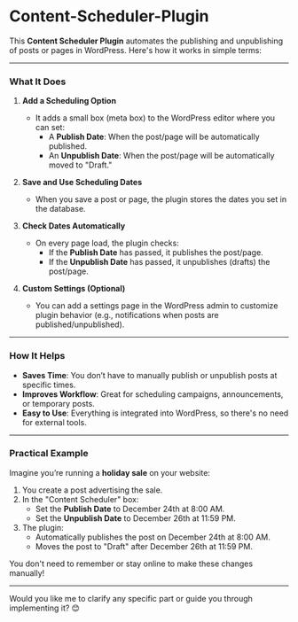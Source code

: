 # Content-Scheduler-Plugin


This **Content Scheduler Plugin** automates the publishing and unpublishing of posts or pages in WordPress. Here's how it works in simple terms:

---

### **What It Does**
1. **Add a Scheduling Option**  
   - It adds a small box (meta box) to the WordPress editor where you can set:  
     - A **Publish Date**: When the post/page will be automatically published.  
     - An **Unpublish Date**: When the post/page will be automatically moved to "Draft."

2. **Save and Use Scheduling Dates**  
   - When you save a post or page, the plugin stores the dates you set in the database.

3. **Check Dates Automatically**  
   - On every page load, the plugin checks:  
     - If the **Publish Date** has passed, it publishes the post/page.  
     - If the **Unpublish Date** has passed, it unpublishes (drafts) the post/page.

4. **Custom Settings (Optional)**  
   - You can add a settings page in the WordPress admin to customize plugin behavior (e.g., notifications when posts are published/unpublished).

---

### **How It Helps**
- **Saves Time**: You don’t have to manually publish or unpublish posts at specific times.  
- **Improves Workflow**: Great for scheduling campaigns, announcements, or temporary posts.  
- **Easy to Use**: Everything is integrated into WordPress, so there's no need for external tools.

---

### **Practical Example**
Imagine you’re running a **holiday sale** on your website:
1. You create a post advertising the sale.
2. In the "Content Scheduler" box:
   - Set the **Publish Date** to December 24th at 8:00 AM.  
   - Set the **Unpublish Date** to December 26th at 11:59 PM.  
3. The plugin:
   - Automatically publishes the post on December 24th at 8:00 AM.  
   - Moves the post to "Draft" after December 26th at 11:59 PM.  

You don't need to remember or stay online to make these changes manually!

---

Would you like me to clarify any specific part or guide you through implementing it? 😊
